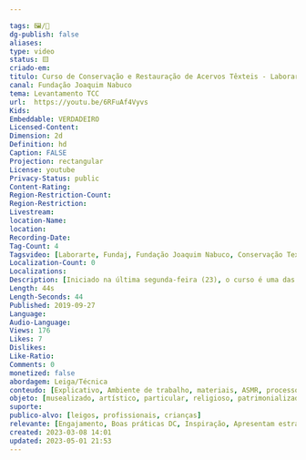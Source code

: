 ```yaml
---

tags: 🖼️/🎥️
dg-publish: false
aliases: 
type: video
status: 🟨️ 
criado-em: 
titulo: Curso de Conservação e Restauração de Acervos Têxteis - Laborarte
canal: Fundação Joaquim Nabuco
tema: Levantamento TCC 
url:  https://youtu.be/6RFuAf4Vyvs
Kids: 
Embeddable: VERDADEIRO
Licensed-Content: 
Dimension: 2d
Definition: hd
Caption: FALSE
Projection: rectangular
License: youtube
Privacy-Status: public
Content-Rating: 
Region-Restriction-Count: 
Region-Restriction: 
Livestream: 
location-Name: 
location: 
Recording-Date: 
Tag-Count: 4
Tagsvideo: [Laborarte, Fundaj, Fundação Joaquim Nabuco, Conservação Textil]
Localization-Count: 0
Localizations: 
Description: [Iniciado na última segunda-feira (23), o curso é uma das capacitações correntes no Laboratório de Pesquisa e Restauração de Documentos e Obras de Arte (Laborarte), na Fundação Joaquim Nabuco, campus Casa Forte. Com 25 participantes e até a sexta-feira (27) servidores, estudantes de história, museologia e arqueologia, além de inscritos de instituições públicas e privadas, são orientados pela professora Claudia Regina Nunes, especialista restauro na área têxtil no Instituto do Patrimônio Histórico e Artístico Nacional (Iphan) do Rio de Janeiro.]
Length: 44s
Length-Seconds: 44
Published: 2019-09-27 
Language: 
Audio-Language: 
Views: 176
Likes: 7
Dislikes: 
Like-Ratio: 
Comments: 0
monetized: false
abordagem: Leiga/Técnica
conteudo: [Explicativo, Ambiente de trabalho, materiais, ASMR, processos]
objeto: [musealizado, artístico, particular, religioso, patrimonializado, histórico]
suporte:
publico-alvo: [leigos, profissionais, crianças]
relevante: [Engajamento, Boas práticas DC, Inspiração, Apresentam estratégias de DC, Inovações, cibercultura]
created: 2023-03-08 14:01
updated: 2023-05-01 21:53
---
```

